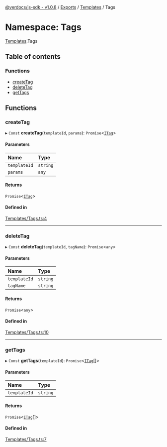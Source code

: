 [@verdocs/js-sdk - v1.0.8](../README.md) / [Exports](../modules.md) / [Templates](Templates.md) / Tags

# Namespace: Tags

[Templates](Templates.md).Tags

## Table of contents

### Functions

- [createTag](Templates.Tags.md#createtag)
- [deleteTag](Templates.Tags.md#deletetag)
- [getTags](Templates.Tags.md#gettags)

## Functions

### createTag

▸ `Const` **createTag**(`templateId`, `params`): `Promise`<[`ITag`](../interfaces/Templates.Types.ITag.md)\>

#### Parameters

| Name | Type |
| :------ | :------ |
| `templateId` | `string` |
| `params` | `any` |

#### Returns

`Promise`<[`ITag`](../interfaces/Templates.Types.ITag.md)\>

#### Defined in

[Templates/Tags.ts:4](https://github.com/Verdocs/js-sdk/blob/main/src/Templates/Tags.ts#L4)

___

### deleteTag

▸ `Const` **deleteTag**(`templateId`, `tagName`): `Promise`<`any`\>

#### Parameters

| Name | Type |
| :------ | :------ |
| `templateId` | `string` |
| `tagName` | `string` |

#### Returns

`Promise`<`any`\>

#### Defined in

[Templates/Tags.ts:10](https://github.com/Verdocs/js-sdk/blob/main/src/Templates/Tags.ts#L10)

___

### getTags

▸ `Const` **getTags**(`templateId`): `Promise`<[`ITag`](../interfaces/Templates.Types.ITag.md)[]\>

#### Parameters

| Name | Type |
| :------ | :------ |
| `templateId` | `string` |

#### Returns

`Promise`<[`ITag`](../interfaces/Templates.Types.ITag.md)[]\>

#### Defined in

[Templates/Tags.ts:7](https://github.com/Verdocs/js-sdk/blob/main/src/Templates/Tags.ts#L7)
